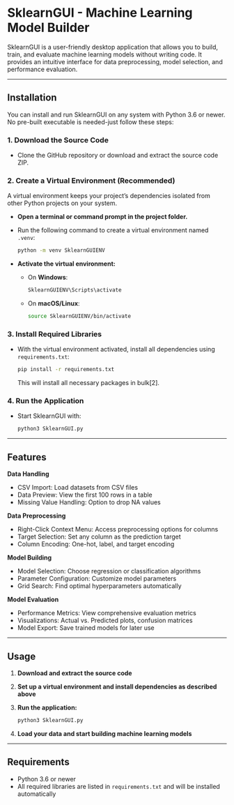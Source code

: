 # SklearnGUI - Machine Learning Model Builder

SklearnGUI is a user-friendly desktop application that allows you to build, train, and evaluate machine learning models without writing code. It provides an intuitive interface for data preprocessing, model selection, and performance evaluation.

---

## Installation

You can install and run SklearnGUI on any system with Python 3.6 or newer. No pre-built executable is needed-just follow these steps:

### 1. Download the Source Code

- Clone the GitHub repository or download and extract the source code ZIP.

### 2. Create a Virtual Environment (Recommended)

A virtual environment keeps your project’s dependencies isolated from other Python projects on your system.

- **Open a terminal or command prompt in the project folder.**
- Run the following command to create a virtual environment named `.venv`:

  ```bash
  python -m venv SklearnGUIENV
  ```

- **Activate the virtual environment:**

  - On **Windows**:
    ```bash
    SklearnGUIENV\Scripts\activate
    ```
  - On **macOS/Linux**:
    ```bash
    source SklearnGUIENV/bin/activate
    ```
    
### 3. Install Required Libraries

- With the virtual environment activated, install all dependencies using `requirements.txt`:

  ```bash
  pip install -r requirements.txt
  ```

  This will install all necessary packages in bulk[2].

### 4. Run the Application

- Start SklearnGUI with:

  ```bash
  python3 SklearnGUI.py
  ```

---

## Features

**Data Handling**
- CSV Import: Load datasets from CSV files
- Data Preview: View the first 100 rows in a table
- Missing Value Handling: Option to drop NA values

**Data Preprocessing**
- Right-Click Context Menu: Access preprocessing options for columns
- Target Selection: Set any column as the prediction target
- Column Encoding: One-hot, label, and target encoding

**Model Building**
- Model Selection: Choose regression or classification algorithms
- Parameter Configuration: Customize model parameters
- Grid Search: Find optimal hyperparameters automatically

**Model Evaluation**
- Performance Metrics: View comprehensive evaluation metrics
- Visualizations: Actual vs. Predicted plots, confusion matrices
- Model Export: Save trained models for later use

---

## Usage

1. **Download and extract the source code**
2. **Set up a virtual environment and install dependencies as described above**
3. **Run the application:**

   ```bash
   python3 SklearnGUI.py
   ```
4. **Load your data and start building machine learning models**

---

## Requirements

- Python 3.6 or newer
- All required libraries are listed in `requirements.txt` and will be installed automatically
